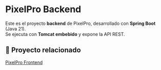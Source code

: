 # PixelPro Backend

Este es el proyecto **backend** de PixelPro, desarrollado con **Spring Boot** (Java 21).  
Se ejecuta con **Tomcat embebido** y expone la API REST.

## 🔗 Proyecto relacionado
[PixelPro Frontend](https://github.com/juanpbc8/pixelpro-frontend)